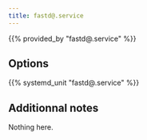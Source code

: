 ```yaml
---
title: fastd@.service
---
```


{{% provided_by "fastd@.service" %}}

## Options

{{% systemd_unit "fastd@.service" %}}

## Additionnal notes

Nothing here.